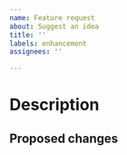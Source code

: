 ```yaml
---
name: Feature request
about: Suggest an idea
title: ''
labels: enhancement
assignees: ''

---
```


# Description
<!-- What are you trying to achieve? Why is a new feature required? -->

## Proposed changes
<!-- What changes are required to solve the problem? -->
